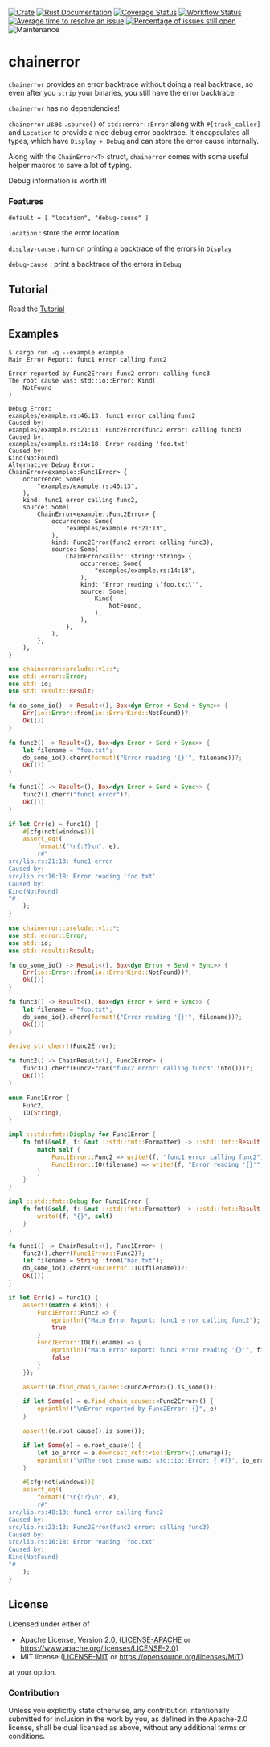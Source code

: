 [![Crate](https://img.shields.io/crates/v/chainerror.svg)](https://crates.io/crates/chainerror)
[![Rust Documentation](https://img.shields.io/badge/api-rustdoc-blue.svg)](https://docs.rs/chainerror/)
[![Coverage Status](https://coveralls.io/repos/github/haraldh/chainerror/badge.svg?branch=master)](https://coveralls.io/github/haraldh/chainerror?branch=master)
[![Workflow Status](https://github.com/haraldh/chainerror/workflows/Rust/badge.svg)](https://github.com/haraldh/chainerror/actions?query=workflow%3A%22Rust%22)
[![Average time to resolve an issue](https://isitmaintained.com/badge/resolution/haraldh/chainerror.svg)](https://isitmaintained.com/project/haraldh/chainerror "Average time to resolve an issue")
[![Percentage of issues still open](https://isitmaintained.com/badge/open/haraldh/chainerror.svg)](https://isitmaintained.com/project/haraldh/chainerror "Percentage of issues still open")
![Maintenance](https://img.shields.io/badge/maintenance-activly--developed-brightgreen.svg)

# chainerror

`chainerror` provides an error backtrace without doing a real backtrace, so even after you `strip` your
binaries, you still have the error backtrace.

`chainerror` has no dependencies!

`chainerror` uses `.source()` of `std::error::Error` along with `#[track_caller]` and `Location` to provide a nice debug error backtrace.
It encapsulates all types, which have `Display + Debug` and can store the error cause internally.

Along with the `ChainError<T>` struct, `chainerror` comes with some useful helper macros to save a lot of typing.

Debug information is worth it!

### Features

`default = [ "location", "debug-cause" ]`

`location`
: store the error location

`display-cause`
: turn on printing a backtrace of the errors in `Display`

`debug-cause`
: print a backtrace of the errors in `Debug`


## Tutorial

Read the [Tutorial](https://haraldh.github.io/chainerror/tutorial1.html)

## Examples

```console
$ cargo run -q --example example
Main Error Report: func1 error calling func2

Error reported by Func2Error: func2 error: calling func3
The root cause was: std::io::Error: Kind(
    NotFound
)

Debug Error:
examples/example.rs:46:13: func1 error calling func2
Caused by:
examples/example.rs:21:13: Func2Error(func2 error: calling func3)
Caused by:
examples/example.rs:14:18: Error reading 'foo.txt'
Caused by:
Kind(NotFound)
Alternative Debug Error:
ChainError<example::Func1Error> {
    occurrence: Some(
        "examples/example.rs:46:13",
    ),
    kind: func1 error calling func2,
    source: Some(
        ChainError<example::Func2Error> {
            occurrence: Some(
                "examples/example.rs:21:13",
            ),
            kind: Func2Error(func2 error: calling func3),
            source: Some(
                ChainError<alloc::string::String> {
                    occurrence: Some(
                        "examples/example.rs:14:18",
                    ),
                    kind: "Error reading \'foo.txt\'",
                    source: Some(
                        Kind(
                            NotFound,
                        ),
                    ),
                },
            ),
        },
    ),
}
```

```rust
use chainerror::prelude::v1::*;
use std::error::Error;
use std::io;
use std::result::Result;

fn do_some_io() -> Result<(), Box<dyn Error + Send + Sync>> {
    Err(io::Error::from(io::ErrorKind::NotFound))?;
    Ok(())
}

fn func2() -> Result<(), Box<dyn Error + Send + Sync>> {
    let filename = "foo.txt";
    do_some_io().cherr(format!("Error reading '{}'", filename))?;
    Ok(())
}

fn func1() -> Result<(), Box<dyn Error + Send + Sync>> {
    func2().cherr("func1 error")?;
    Ok(())
}

if let Err(e) = func1() {
    #[cfg(not(windows))]
    assert_eq!(
        format!("\n{:?}\n", e),
        r#"
src/lib.rs:21:13: func1 error
Caused by:
src/lib.rs:16:18: Error reading 'foo.txt'
Caused by:
Kind(NotFound)
"#
    );
}
```


```rust
use chainerror::prelude::v1::*;
use std::error::Error;
use std::io;
use std::result::Result;

fn do_some_io() -> Result<(), Box<dyn Error + Send + Sync>> {
    Err(io::Error::from(io::ErrorKind::NotFound))?;
    Ok(())
}

fn func3() -> Result<(), Box<dyn Error + Send + Sync>> {
    let filename = "foo.txt";
    do_some_io().cherr(format!("Error reading '{}'", filename))?;
    Ok(())
}

derive_str_cherr!(Func2Error);

fn func2() -> ChainResult<(), Func2Error> {
    func3().cherr(Func2Error("func2 error: calling func3".into()))?;
    Ok(())
}

enum Func1Error {
    Func2,
    IO(String),
}

impl ::std::fmt::Display for Func1Error {
    fn fmt(&self, f: &mut ::std::fmt::Formatter) -> ::std::fmt::Result {
        match self {
            Func1Error::Func2 => write!(f, "func1 error calling func2"),
            Func1Error::IO(filename) => write!(f, "Error reading '{}'", filename),
        }
    }
}

impl ::std::fmt::Debug for Func1Error {
    fn fmt(&self, f: &mut ::std::fmt::Formatter) -> ::std::fmt::Result {
        write!(f, "{}", self)
    }
}

fn func1() -> ChainResult<(), Func1Error> {
    func2().cherr(Func1Error::Func2)?;
    let filename = String::from("bar.txt");
    do_some_io().cherr(Func1Error::IO(filename))?;
    Ok(())
}

if let Err(e) = func1() {
    assert!(match e.kind() {
        Func1Error::Func2 => {
            eprintln!("Main Error Report: func1 error calling func2");
            true
        }
        Func1Error::IO(filename) => {
            eprintln!("Main Error Report: func1 error reading '{}'", filename);
            false
        }
    });

    assert!(e.find_chain_cause::<Func2Error>().is_some());

    if let Some(e) = e.find_chain_cause::<Func2Error>() {
        eprintln!("\nError reported by Func2Error: {}", e)
    }

    assert!(e.root_cause().is_some());

    if let Some(e) = e.root_cause() {
        let io_error = e.downcast_ref::<io::Error>().unwrap();
        eprintln!("\nThe root cause was: std::io::Error: {:#?}", io_error);
    }

    #[cfg(not(windows))]
    assert_eq!(
        format!("\n{:?}\n", e),
        r#"
src/lib.rs:48:13: func1 error calling func2
Caused by:
src/lib.rs:23:13: Func2Error(func2 error: calling func3)
Caused by:
src/lib.rs:16:18: Error reading 'foo.txt'
Caused by:
Kind(NotFound)
"#
    );
}
```

## License

Licensed under either of

* Apache License, Version 2.0, ([LICENSE-APACHE](LICENSE-APACHE) or https://www.apache.org/licenses/LICENSE-2.0)
* MIT license ([LICENSE-MIT](LICENSE-MIT) or https://opensource.org/licenses/MIT)

at your option.

### Contribution

Unless you explicitly state otherwise, any contribution intentionally
submitted for inclusion in the work by you, as defined in the Apache-2.0
license, shall be dual licensed as above, without any additional terms or
conditions.
